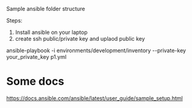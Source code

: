 Sample ansible folder structure 

Steps:
1. Install ansible on your laptop
2. create ssh public/private key and uplaod public key 

ansible-playbook -i environments/development/inventory --private-key your_private_key p1.yml


# Some docs
https://docs.ansible.com/ansible/latest/user_guide/sample_setup.html



